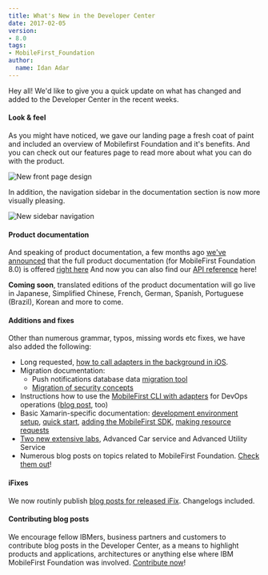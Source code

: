 ```yaml
---
title: What's New in the Developer Center
date: 2017-02-05
version:
- 8.0
tags:
- MobileFirst_Foundation
author:
  name: Idan Adar 
---
```


Hey all! We'd like to give you a quick update on what has changed and added to the Developer Center in the recent weeks.  

#### Look &amp; feel
As you might have noticed, we gave our landing page a fresh coat of paint and included an overview of Mobilefirst Foundation and it's benefits. And you can check out our features page to read more about what you can do with the product.

<img class="gifplayer"  alt="New front page design" src="{{site.baseurl}}/assets/blog/2017-02-03-whats-new-in-the-devcenter/frontpage.png"/>

In addition, the navigation sidebar in the documentation section is now more visually pleasing.

![New sidebar navigation]({{site.baseurl}}/assets/blog/2017-02-03-whats-new-in-the-devcenter/sidebar.png)

#### Product documentation
And speaking of product documentation, a few months ago [we've announced]({{site.baseurl}}/blog/2016/10/05/whats-new-in-the-developer-center/) that the full product documentation (for MobileFirst Foundation 8.0) is offered [right here]({{site.baseurl}}/tutorials/en/foundation/8.0/all-tutorials) And now you can also find our  [API reference]({{site.baseurl}}/tutorials/en/foundation/8.0/api) here!

**Coming soon**, translated editions of the product documentation will go live in Japanese, Simplified Chinese, French, German, Spanish, Portuguese (Brazil), Korean and more to come.

#### Additions and fixes
Other than numerous grammar, typos, missing words etc fixes, we have also added the following:

* Long requested, [how to call adapters in the background in iOS](https://mobilefirstplatform.ibmcloud.com/tutorials/en/foundation/8.0/application-development/resource-request/ios/#callback-queue-for-completionhandler-and-delegate).
* Migration documentation:
    * Push notifications database data [migration tool]({{site.baseurl}}/tutorials/en/foundation/8.0/upgrading/migrating-push-notifications/#migration-tool)
    * [Migration of security concepts]({{site.baseurl}}/tutorials/en/foundation/8.0/upgrading/migrating-security/)
* Instructions how to use the [MobileFirst CLI with adapters]({{site.baseurl}}/tutorials/en/foundation/8.0/adapters/javascript-adapters/#pull-and-push-configurations) for DevOps operations ([blog post]({{site.baseurl}}/blog/2017/01/03/tools-for-devops-flows-with-mobilefirst-foundation/), too)
* Basic Xamarin-specific documentation: [development environment setup]({{site.baseurl}}/tutorials/en/foundation/8.0/installation-configuration/development/xamarin/), [quick start]({{site.baseurl}}/tutorials/en/foundation/8.0/quick-start/xamarin/), [adding the MobileFirst SDK]({{site.baseurl}}/tutorials/en/foundation/8.0/application-development/sdk/xamarin/), [making resource requests]({{site.baseurl}}/tutorials/en/foundation/8.0/application-development/resource-request/xamarin/)
* [Two new extensive labs]({{site.baseurl}}/labs/developers/8.0/intro/), Advanced Car service and Advanced Utility Service
* Numerous blog posts on topics related to MobileFirst Foundation. [Check them out]({{site.baseurl}}/blog)!

#### iFixes
We now routinly publish [blog posts for released iFix]({{site.baseurl}}/blog/tag/Announcement/). Changelogs included.

#### Contributing blog posts
We encourage fellow IBMers, business partners and customers to contribute blog posts in the Developer Center, as a means to highlight products and applications, architectures or anything else where IBM MobileFirst Foundation was involved. [Contribute now](https://github.com/MobileFirst-Platform-Developer-Center/DevCenter/blob/master/contributing.md)!


